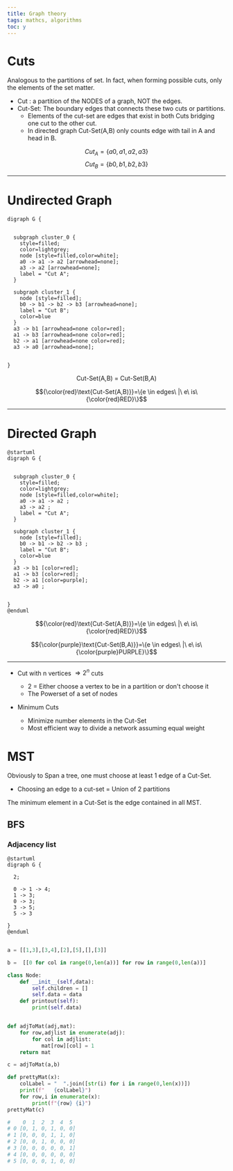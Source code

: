 ```yaml
---
title: Graph theory
tags: mathcs, algorithms
toc: y
---
```


# Cuts

Analogous to the partitions of set. 
In fact, when forming possible cuts, only the elements of the set matter.  


* Cut : a partition of the NODES of a graph, NOT the edges.
* Cut-Set: The boundary edges that connects these two cuts or partitions. 
  * Elements of the cut-set are edges that exist in both Cuts bridging one cut to the other cut.
  * In directed graph Cut-Set(A,B) only counts edge with tail in A and head in B.


$$Cut_A= \{a0,a1,a2,a3\}$$
$$Cut_B=\{b0,b1,b2,b3\}$$

---


# Undirected Graph 

```plantuml
digraph G {
   
    
  subgraph cluster_0 {
    style=filled;
    color=lightgrey;
    node [style=filled,color=white];
    a0 -> a1 -> a2 [arrowhead=none];
    a3 -> a2 [arrowhead=none]; 
    label = "Cut A";
  }

  subgraph cluster_1 {
    node [style=filled];
    b0 -> b1 -> b2 -> b3 [arrowhead=none];
    label = "Cut B";
    color=blue
  }
  a3 -> b1 [arrowhead=none color=red];
  a1 -> b3 [arrowhead=none color=red];
  b2 -> a1 [arrowhead=none color=red];
  a3 -> a0 [arrowhead=none];


}
```


$$\text{Cut-Set(A,B) = Cut-Set(B,A)}$$

$${\color{red}\text{Cut-Set(A,B)}}=\{e \in edges\ |\ e\ is\ {\color{red}RED}\}$$



---

# Directed Graph

```plantuml
@startuml
digraph G {
   
    
  subgraph cluster_0 {
    style=filled;
    color=lightgrey;
    node [style=filled,color=white];
    a0 -> a1 -> a2 ;
    a3 -> a2 ; 
    label = "Cut A";
  }

  subgraph cluster_1 {
    node [style=filled];
    b0 -> b1 -> b2 -> b3 ;
    label = "Cut B";
    color=blue
  }
  a3 -> b1 [color=red];
  a1 -> b3 [color=red];
  b2 -> a1 [color=purple];
  a3 -> a0 ;


}
@enduml
```
$${\color{red}\text{Cut-Set(A,B)}}=\{e \in edges\ |\ e\ is\ {\color{red}RED}\}$$

$${\color{purple}\text{Cut-Set(B,A)}}=\{e \in edges\ |\ e\ is\ {\color{purple}PURPLE}\}$$

---

* Cut with n vertices $\Rightarrow 2^n$ cuts 
  * 2 = Either choose a vertex to be in a partition or don't choose it
  * The Powerset of a set of nodes

* Minimum Cuts
  * Minimize number elements in the Cut-Set
  * Most efficient way to divide a network assuming equal weight


# MST

Obviously to Span a tree, one must choose at least 1 edge of a Cut-Set.

* Choosing an edge to a cut-set = Union of 2 partitions

The minimum element in a Cut-Set is the edge contained in all MST.  


## BFS

### Adjacency list

```plantuml
@startuml
digraph G {
   
  2;

  0 -> 1 -> 4;
  1 -> 3;
  0 -> 3;
  3 -> 5;
  5 -> 3

}
@enduml
```


```python

a = [[1,3],[3,4],[2],[5],[],[3]]

b =  [[0 for col in range(0,len(a))] for row in range(0,len(a))]

class Node:
    def __init__(self,data):
        self.children = []
        self.data = data
    def printout(self):
        print(self.data)


def adjToMat(adj,mat):
    for row,adjlist in enumerate(adj):
        for col in adjlist:
           mat[row][col] = 1 
    return mat

c = adjToMat(a,b)

def prettyMat(x):
    colLabel = "  ".join([str(i) for i in range(0,len(x))])
    print(f"   {colLabel}")
    for row,i in enumerate(x):
        print(f"{row} {i}")
prettyMat(c)

#    0  1  2  3  4  5
# 0 [0, 1, 0, 1, 0, 0]
# 1 [0, 0, 0, 1, 1, 0]
# 2 [0, 0, 1, 0, 0, 0]
# 3 [0, 0, 0, 0, 0, 1]
# 4 [0, 0, 0, 0, 0, 0]
# 5 [0, 0, 0, 1, 0, 0]
```
